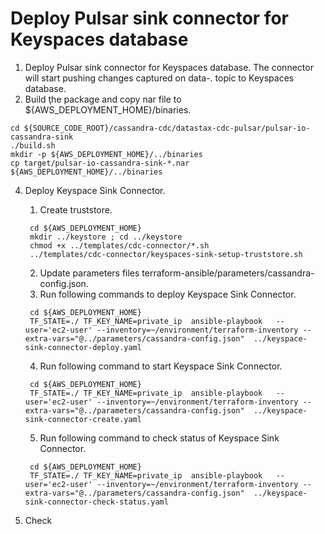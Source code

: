 # Deploy Pulsar sink connector for Keyspaces database
1. Deploy Pulsar sink connector for Keyspaces database. The connector will start pushing changes captured on data-<keyspace-name>.<table-name> topic to Keyspaces database.
3. Build ţhe package and copy nar file to ${AWS_DEPLOYMENT_HOME}/binaries.
   
```shell
cd ${SOURCE_CODE_ROOT}/cassandra-cdc/datastax-cdc-pulsar/pulsar-io-cassandra-sink
./build.sh 
mkdir -p ${AWS_DEPLOYMENT_HOME}/../binaries
cp target/pulsar-io-cassandra-sink-*.nar ${AWS_DEPLOYMENT_HOME}/../binaries
```

4. Deploy Keyspace Sink Connector. 
   1. Create truststore. 
   ```shell
    cd ${AWS_DEPLOYMENT_HOME}
    mkdir ../keystore ; cd ../keystore
    chmod +x ../templates/cdc-connector/*.sh
    ../templates/cdc-connector/keyspaces-sink-setup-truststore.sh 
   
   ```
   2. Update parameters files terraform-ansible/parameters/cassandra-config.json. 
   3. Run following commands to deploy Keyspace Sink Connector.
   ```shell
    cd ${AWS_DEPLOYMENT_HOME}
    TF_STATE=./ TF_KEY_NAME=private_ip  ansible-playbook   --user='ec2-user' --inventory=~/environment/terraform-inventory --extra-vars="@../parameters/cassandra-config.json"  ../keyspace-sink-connector-deploy.yaml
   ```
   4. Run following command to start  Keyspace Sink Connector.
   ```shell
    cd ${AWS_DEPLOYMENT_HOME}
    TF_STATE=./ TF_KEY_NAME=private_ip  ansible-playbook   --user='ec2-user' --inventory=~/environment/terraform-inventory --extra-vars="@../parameters/cassandra-config.json"  ../keyspace-sink-connector-create.yaml
   ```
   5. Run following command to check status of Keyspace Sink Connector. 
   ```shell
    cd ${AWS_DEPLOYMENT_HOME}
    TF_STATE=./ TF_KEY_NAME=private_ip  ansible-playbook   --user='ec2-user' --inventory=~/environment/terraform-inventory --extra-vars="@../parameters/cassandra-config.json"  ../keyspace-sink-connector-check-status.yaml
   ```
   
5. Check 
